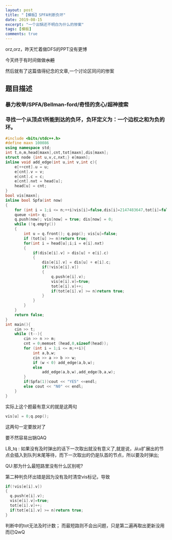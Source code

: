 ```yaml
---
layout: post
title: "【模板】SPFA判断负环"
date: 2019-08-15
excerpt: "一个出锅还不明白为什么的惨案"
tags: [模板]
comments: true
---
```


orz,orz，昨天忙着做DFS的PPT没有更博

今天终于有时间做做~~水题~~

然后就有了这篇值得纪念的文章,一个讨论区同问的惨案

## 题目描述
### 暴力枚举/SPFA/Bellman-ford/奇怪的贪心/超神搜索

### 寻找一个从顶点1所能到达的负环，负环定义为：一个边权之和为负的环。

```cpp
#include <bits/stdc++.h>
#define maxn 100086
using namespace std;
int t,n,m,head[maxn],cnt,tot[maxn],dis[maxn];
struct node {int u,v,c,nxt;} e[maxn];
inline void add_edge(int u,int v,int c){
	e[++cnt].u = u;
	e[cnt].v = v;
	e[cnt].c = c;
	e[cnt].nxt = head[u];
	head[u] = cnt;
}
bool vis[maxn];
inline bool Spfa(int now)
{
	for (int i = 1;i <= n;++i)vis[i]=false,dis[i]=2147483647,tot[i]=false;
	queue <int> q;
    q.push(now); vis[now] = true; dis[now] = 0;
    while (!q.empty())
    {
        int u = q.front(); q.pop(); vis[u]=false;
        if (tot[u] >= n)return true;
        for(int i = head[u];i;i = e[i].nxt)
        {
            if(dis[e[i].v] > dis[u] + e[i].c)
            {
                dis[e[i].v] = dis[u] + e[i].c;
                if(!vis[e[i].v])
                {
                    q.push(e[i].v);
                    vis[e[i].v]=true;
                    tot[e[i].v]++;
                    if(tot[e[i].v] >= n)return true;
                }
            }
        }
    }
    return false;
}
int main(){
	cin >> t;
	while (t--){
		cin >> n >> m;
		cnt = 0;memset (head,0,sizeof(head));
		for (int i = 1;i <= m;++i){
			int a,b,w;
			cin >> a >> b >> w;
			if (w < 0) add_edge(a,b,w);
			else 
				add_edge(a,b,w),add_edge(b,a,w);
		}
		if(Spfa(1))cout << "YE5" <<endl;
		else cout << "N0" << endl;
	}
}
```

实际上这个题最有意义的就是这两句
```cpp
vis[u] = 0;q.pop();
```
这两句一定要放对了

要不然容易出锅QAQ

LB_tq : 如果没有及时弹出的话下一次取出就没有意义了,就是说，从u扩展出的节点会插入到队列末尾等待，而下一次取出的仍是队首的节点，所以要及时弹出;

QU:那为什么最短路里没有什么区别呢?

第二种判负环出错是因为没有及时清空vis标记，导致
```CPP
if(!vis[e[i].v])
{
  q.push(e[i].v);
  vis[e[i].v]=true;
  tot[e[i].v]++;
  if(tot[e[i].v] >= n)return true;
}
```
判断中的tot无法及时计数； 而最短路则不会出问题，只是第二遍再取出更新没用而已QwQ
